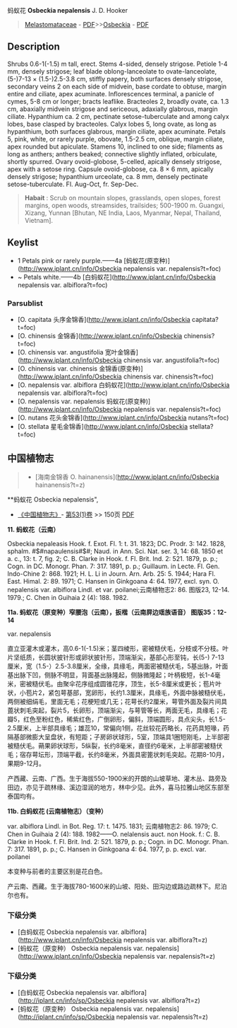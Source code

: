 蚂蚁花 **Osbeckia nepalensis** J. D. Hooker

> [Melastomataceae](http://www.iplant.cn/info/Melastomataceae?t=foc) - [PDF](http://www.iplant.cn/foc/pdf/Melastomataceae.pdf)>>[Osbeckia](http://www.iplant.cn/info/Osbeckia?t=foc) - [PDF](http://www.iplant.cn/foc/pdf/Osbeckia.pdf)

## Description

Shrubs 0.6-1(-1.5) m tall, erect. Stems 4-sided, densely strigose. Petiole 1-4 mm, densely strigose; leaf blade oblong-lanceolate to ovate-lanceolate, (5-)7-13 × (1.5-)2.5-3.8 cm, stiffly papery, both surfaces densely strigose, secondary veins 2 on each side of midvein, base cordate to obtuse, margin entire and ciliate, apex acuminate. Inflorescences terminal, a panicle of cymes, 5-8 cm or longer; bracts leaflike. Bracteoles 2, broadly ovate, ca. 1.3 cm, abaxially midvein strigose and sericeous, adaxially glabrous, margin ciliate. Hypanthium ca. 2 cm, pectinate setose-tuberculate and among calyx lobes, base clasped by bracteoles. Calyx lobes 5, long ovate, as long as hypanthium, both surfaces glabrous, margin ciliate, apex acuminate. Petals 5, pink, white, or rarely purple, obovate, 1.5-2.5 cm, oblique, margin ciliate, apex rounded but apiculate. Stamens 10, inclined to one side; filaments as long as anthers; anthers beaked; connective slightly inflated, orbiculate, shortly spurred. Ovary ovoid-globose, 5-celled, apically densely strigose, apex with a setose ring. Capsule ovoid-globose, ca. 8 × 6 mm, apically densely strigose; hypanthium urceolate, ca. 8 mm, densely pectinate setose-tuberculate. Fl. Aug-Oct, fr. Sep-Dec.

> **Habait** : 
> Scrub on mountain slopes, grasslands, open slopes, forest margins, open woods, streamsides, trailsides; 500-1900 m. Guangxi, Xizang, Yunnan [Bhutan, NE India, Laos, Myanmar, Nepal, Thailand, Vietnam].

## Keylist

* 1 Petals pink or rarely purple.——4a  [蚂蚁花(原变种)](http://www.iplant.cn/info/Osbeckia nepalensis var. nepalensis?t=foc)
* ~ Petals white.——4b  [白蚂蚁花](http://www.iplant.cn/info/Osbeckia nepalensis var. albiflora?t=foc)


### Parsublist

* [O.  capitata  头序金锦香](http://www.iplant.cn/info/Osbeckia capitata?t=foc)
* [O.  chinensis  金锦香](http://www.iplant.cn/info/Osbeckia chinensis?t=foc)
* [O.  chinensis var. angustifolia  宽叶金锦香](http://www.iplant.cn/info/Osbeckia chinensis var. angustifolia?t=foc)
* [O.  chinensis var. chinensis  金锦香(原变种)](http://www.iplant.cn/info/Osbeckia chinensis var. chinensis?t=foc)
* [O.  nepalensis var. albiflora  白蚂蚁花](http://www.iplant.cn/info/Osbeckia nepalensis var. albiflora?t=foc)
* [O.  nepalensis var. nepalensis  蚂蚁花(原变种)](http://www.iplant.cn/info/Osbeckia nepalensis var. nepalensis?t=foc)
* [O.  nutans  花头金锦香](http://www.iplant.cn/info/Osbeckia nutans?t=foc)
* [O.  stellata  星毛金锦香](http://www.iplant.cn/info/Osbeckia stellata?t=foc)

## 中国植物志

> * [海南金锦香  O.  hainanensis](http://www.iplant.cn/info/Osbeckia hainanensis?t=z)

**蚂蚁花 Osbeckia nepalensis",

* [《中国植物志》](http://www.iplant.cn/frps)- [第53(1)卷](http://www.iplant.cn/frps/vol/53(1)) >> 150页 [PDF](http://www.iplant.cn/frps/pdf/53(1)/150.pdf)

**11. 蚂蚁花（云南）**

Osbeckia nepaleasis Hook. f. Exot. Fl. 1: t. 31. 1823; DC. Prodr. 3: 142. 1828, sphalm. #$#napaulensis#$#; Naud. in Ann. Sci. Nat. ser. 3, 14: 68. 1850 et a. c., 13: t. 7, fig. 2; C. B. Clarke in Hook. f. Fl. Brit. Ind. 2: 521. 1879, p. p.; Cogn. in DC. Monogr. Phan. 7: 317. 1891, p. p.; Guillaum. in Lecte. Fl. Gen. Indo-Chine 2: 868. 1921; H. L. Li in Journ. Arn. Arb. 25: 5. 1944; Hara Fl. East. Himal. 2: 89. 1971; C. Hansen in Ginkgoana 4: 64. 1977, excl. syn. O. nepalensis var. albiflora Lindl. et var. poilanei;云南植物志2: 86. 图版23, 12-14. 1979.; C. Chen in Guihaia 2 (4): 188. 1982.

**11a. 蚂蚁花（原变种）窄腰泡（云南），扳楷（云南屏边瑶族语音）  图版35：12-14**

var. nepalensis

直立亚灌木或灌木，高0.6-1(-1.5)米；茎四棱形，密被糙伏毛，分枝或不分枝。叶片坚纸质，长圆状披针形或卵状披针形，顶端渐尖，基部心形至钝，长(5-) 7-13厘米，宽（1.5-）2.5-3.8厘米，全缘，具缘毛，两面密被糙伏毛，5基出脉，叶面基出脉下凹，侧脉不明显，背面基出脉隆起，侧脉微隆起；叶柄极短，长1-4毫米，密被糙伏毛。由聚伞花序组成圆锥花序，顶生，长5-8厘米或更长；苞片叶状，小苞片2，紧包萼基部，宽卵形，长约1.3厘米，具缘毛，外面中脉被糙伏毛，两侧被细绢毛，里面无毛；花梗短或几无；花萼长约2厘米，萼管外面及裂片间具蓖状刺毛突起，裂片5，长卵形，顶端渐尖，与萼管等长，两面无毛，具缘毛；花瓣5，红色至粉红色，稀紫红色，广倒卵形，偏斜，顶端圆形，具点尖头，长1.5-2.5厘米，上半部具缘毛；雄蕊10，常偏向1侧，花丝较花药略长，花药具短喙，药隔基部微膨大呈盘状，有短距；子房卵状球形，5室，顶端具1圈短刚毛，上半部密被糙伏毛。蒴果卵状球形，5纵裂，长约8毫米，直径约6毫米，上半部密被糙伏毛；宿存萼坛形，顶端平截，长约8毫米，外面具密篦状刺毛突起。花期8-10月，果期9-12月。

产西藏、云南、广西。生于海拔550-1900米的开朗的山坡草地、灌木丛、路旁及田边，亦见于疏林缘、溪边湿润的地方，林中少见。此外，喜马拉雅山地区东部至泰国均有。

**11b. 白蚂蚁花 (云南植物志）（变种）**

var. albiflora Lindl. in Bot. Reg. 17: t. 1475. 1831; 云南植物志2: 86. 1979; C. Chen in Guihaia 2 (4): 188. 1982——O. nelalensis auct. non Hook. f.: C. B. Clarke in Hook. f. Fl. Brit. Ind. 2: 521. 1879, p. p.; Cogn. in DC. Monogr. Phan. 7: 317. 1891, p. p.; C. Hansen in Ginkgoana 4: 64. 1977, p. p. excl. var. poilanei

本变种与前者的主要区别是花白色。

产云南、西藏。生于海拔780-1600米的山坡、阳处、田沟边或路边疏林下。尼泊尔也有。

### 下级分类
* [白蚂蚁花  Osbeckia nepalensis var. albiflora](http://www.iplant.cn/info/Osbeckia nepalensis var. albiflora?t=z)
* [蚂蚁花（原变种）  Osbeckia nepalensis var. nepalensis](http://www.iplant.cn/info/Osbeckia nepalensis var. nepalensis?t=z)

### 下级分类
* [白蚂蚁花  Osbeckia nepalensis var. albiflora](http://iplant.cn/info/sp/Osbeckia nepalensis var. albiflora?t=z)
* [蚂蚁花（原变种）  Osbeckia nepalensis var. nepalensis](http://iplant.cn/info/sp/Osbeckia nepalensis var. nepalensis?t=z)
